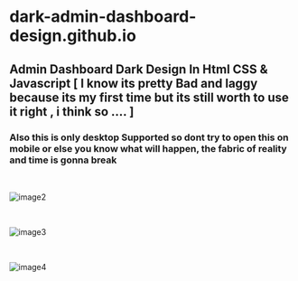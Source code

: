 # dark-admin-dashboard-design.github.io

<h2>Admin Dashboard Dark Design In Html CSS & Javascript [ I know its pretty Bad and laggy because its my first time but its still worth to use it right , i think so .... ]</h2>
<h3>Also this is only desktop Supported so dont try to open this on mobile or else you know what will happen, the fabric of reality and time is gonna break </h3>

<br>

![image2](https://user-images.githubusercontent.com/97381867/174455320-c9f6b953-e20f-49ed-ad4d-21875a1ad76e.png)

<br>

![image3](https://user-images.githubusercontent.com/97381867/174455322-7591bb2b-84b3-4767-aaa8-9fdbd33a7313.png)

<br>

![image4](https://user-images.githubusercontent.com/97381867/174455323-89d7525b-0839-4f55-bc53-665e13557b90.png)

